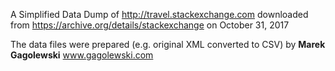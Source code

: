 A Simplified Data Dump of http://travel.stackexchange.com
downloaded from https://archive.org/details/stackexchange on October 31, 2017

The data files were prepared (e.g. original XML converted to CSV) by **Marek Gagolewski** www.gagolewski.com

